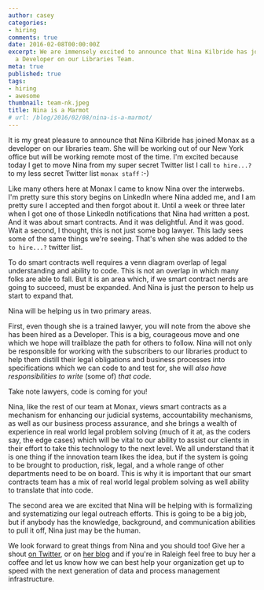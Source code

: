 ```yaml
---
author: casey
categories:
- hiring
comments: true
date: 2016-02-08T00:00:00Z
excerpt: We are immensely excited to announce that Nina Kilbride has joined Monax Industries as
  a Developer on our Libraries Team.
meta: true
published: true
tags:
- hiring
- awesome
thumbnail: team-nk.jpeg
title: Nina is a Marmot
# url: /blog/2016/02/08/nina-is-a-marmot/
---
```


It is my great pleasure to announce that Nina Kilbride has joined Monax as a developer on our libraries team. She will be working out of our New York office but will be working remote most of the time. I'm excited because today I get to move Nina from my super secret Twitter list I call `to hire...?` to my less secret Twitter list `monax staff` :-)

Like many others here at Monax I came to know Nina over the interwebs. I'm pretty sure this story begins on LinkedIn where Nina added me, and I am pretty sure I accepted and then forgot about it. Until a week or three later when I got one of those LinkedIn notifications that Nina had written a post. And it was about smart contracts. And it was delightful. And it was good. Wait a second, I thought, this is not just some bog lawyer. This lady sees some of the same things we're seeing. That's when she was added to the `to hire...?` twitter list.

To do smart contracts well requires a venn diagram overlap of legal understanding and ability to code. This is not an overlap in which many folks are able to fall. But it is an area which, if we smart contract nerds are going to succeed, must be expanded. And Nina is just the person to help us start to expand that.

Nina will be helping us in two primary areas.

First, even though she is a trained lawyer, you will note from the above she has been hired as a Developer. This is a big, courageous move and one which we hope will trailblaze the path for others to follow. Nina will not only be responsible for working with the subscribers to our libraries product to help them distill their legal obligations and business processes into specifications which we can code to and test for, she will *also have responsibilities to write* (some of) *that code*.

Take note lawyers, code is coming for you!

Nina, like the rest of our team at Monax, views smart contracts as a mechanism for enhancing our judicial systems, accountability mechanisms, as well as our business process assurance, and she brings a wealth of experience in real world legal problem solving (much of it at, as the coders say, the edge cases) which will be vital to our ability to assist our clients in their effort to take this technology to the next level. We all understand that it is one thing if the innovation team likes the idea, but if the system is going to be brought to production, risk, legal, and a whole range of other departments need to be on board. This is why it is important that our smart contracts team has a mix of real world legal problem solving as well ability to translate that into code.

The second area we are excited that Nina will be helping with is formalizing and systematizing our legal outreach efforts. This is going to be a big job, but if anybody has the knowledge, background, and communication abilities to pull it off, Nina just may be the human.

We look forward to great things from Nina and you should too! Give her a shout [on Twitter](https://twitter.com/NinaKilbride), or on [her blog](http://cryptolawyer.net/) and if you're in Raleigh feel free to buy her a coffee and let us know how we can best help your organization get up to speed with the next generation of data and process management infrastructure.
